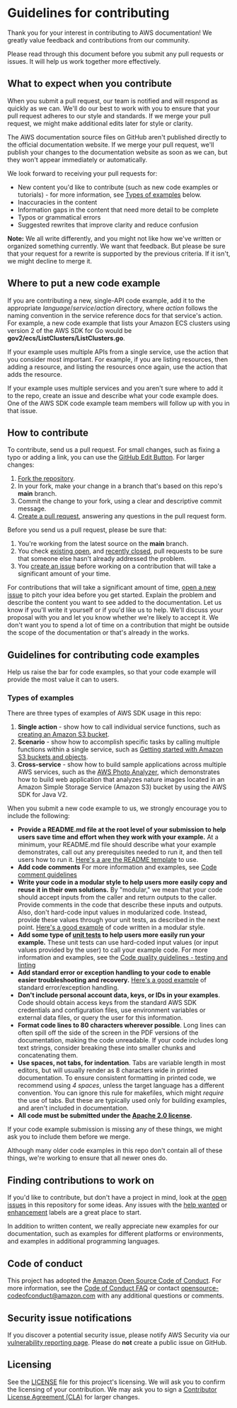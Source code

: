 # Guidelines for contributing

Thank you for your interest in contributing to AWS documentation! We greatly value feedback and contributions from our community.

Please read through this document before you submit any pull requests or issues. It will help us work together more effectively.



## What to expect when you contribute

When you submit a pull request, our team is notified and will respond as quickly as we can. We'll do our best to work with you to ensure that your pull request adheres to our style and standards. If we merge your pull request, we might make additional edits later for style or clarity.

The AWS documentation source files on GitHub aren't published directly to the official documentation website. If we merge your pull request, we'll publish your changes to the documentation website as soon as we can, but they won't appear immediately or automatically.

We look forward to receiving your pull requests for:

* New content you'd like to contribute (such as new code examples or tutorials) - for more information, see [Types of examples](https://github.com/awsdocs/aws-doc-sdk-examples/edit/main/CONTRIBUTING.md#types-of-examples) below.
* Inaccuracies in the content
* Information gaps in the content that need more detail to be complete
* Typos or grammatical errors
* Suggested rewrites that improve clarity and reduce confusion

**Note:** We all write differently, and you might not like how we've written or organized something currently. We want that feedback. But please be sure that your request for a rewrite is supported by the previous criteria. If it isn't, we might decline to merge it.


## Where to put a new code example

If you are contributing a new, single-API code example,
add it to the appropriate *language*/*service*/*action* directory,
where *action* follows the naming convention in the service reference docs for that service's action.
For example, a new code example that lists your Amazon ECS clusters using version 2 
of the AWS SDK for Go would be
**gov2/ecs/ListClusters/ListClusters.go**.

If your example uses multiple APIs from a single service,
use the action that you consider most important.
For example, if you are listing resources, then adding a resource,
and listing the resources once again, use the action that adds the resource.

If your example uses multiple services and you aren't sure where to add it to the repo,
create an issue and describe what your code example does. 
One of the AWS SDK code example team members will follow up with you in that issue.

## How to contribute

To contribute, send us a pull request. For small changes, such as fixing a typo or adding a link, you can use the [GitHub Edit Button](https://blog.github.com/2011-04-26-forking-with-the-edit-button/). For larger changes:

1. [Fork the repository](https://help.github.com/articles/fork-a-repo/).
2. In your fork, make your change in a branch that's based on this repo's **main** branch.
3. Commit the change to your fork, using a clear and descriptive commit message.
4. [Create a pull request](https://help.github.com/articles/creating-a-pull-request-from-a-fork/), answering any questions in the pull request form.

Before you send us a pull request, please be sure that:

1. You're working from the latest source on the **main** branch.
2. You check [existing open](https://github.com/awsdocs/aws-doc-sdk-examples/pulls), and [recently closed](https://github.com/awsdocs/aws-doc-sdk-examples/pulls?q=is%3Apr+is%3Aclosed), pull requests to be sure that someone else hasn't already addressed the problem.
3. You [create an issue](https://github.com/awsdocs/aws-doc-sdk-examples/issues/new) before working on a contribution that will take a significant amount of your time.

For contributions that will take a significant amount of time, [open a new issue](https://github.com/awsdocs/aws-doc-sdk-examples/issues/new) to pitch your idea before you get started. Explain the problem and describe the content you want to see added to the documentation. Let us know if you'll write it yourself or if you'd like us to help. We'll discuss your proposal with you and let you know whether we're likely to accept it. We don't want you to spend a lot of time on a contribution that might be outside the scope of the documentation or that's already in the works.

## Guidelines for contributing code examples

Help us raise the bar for code examples, so that your code example will provide the most value it can to users. 

### Types of examples
There are three types of examples of AWS SDK usage in this repo:
1. **Single action** - show how to call individual service functions, such as [creating an Amazon S3 bucket](https://github.com/awsdocs/aws-doc-sdk-examples/blob/main/javascriptv3/example_code/s3/src/s3_createbucket.js).
2. **Scenario** - show how to accomplish specific tasks by calling multiple functions within a single service, such as [Getting started with Amazon S3 buckets and objects](https://github.com/awsdocs/aws-doc-sdk-examples/blob/main/javascriptv3/example_code/s3/scenarios/s3_basics/src/s3_basics.js). 
3. **Cross-service**  - show how to build sample applications across multiple AWS services, such as the [AWS Photo Analyzer](https://github.com/awsdocs/aws-doc-sdk-examples/tree/main/javav2/usecases/creating_photo_analyzer_app), which demonstrates how to build web application that analyzes nature images located in an Amazon Simple Storage Service (Amazon S3) bucket by using the AWS SDK for Java V2.

When you submit a new code example to us, we strongly encourage you to include the following:

* **Provide a README.md file at the root level of your submission to help users save time and effort when they work with your example.** 
  At a minimum, your README.md file should describe what your example demonstrates, call out any prerequisites needed to run it, and then tell users how to run it. 
  [Here's a are the README template](https://github.com/awsdocs/aws-doc-sdk-examples/wiki/README-templates) 
  to use.
* **Add code comments**
  For more information and examples, see [Code comment guidelines](https://github.com/awsdocs/aws-doc-sdk-examples/wiki/Code-comment-guidelines)
* **Write your code in a modular style to help users more easily copy and reuse it in their own solutions.** 
  By "modular," we mean that your code should accept inputs from the caller and return outputs to the caller. Provide comments in the code that describe these inputs and outputs. Also, don't hard-code input values in modularized code. Instead, provide these values through your unit tests, as described in the next point. 
  [Here's a good example](https://github.com/awsdocs/aws-doc-sdk-examples/blob/main/gov2/sts/AssumeRole/AssumeRolev2.go) 
  of code written in a modular style.
* **Add some type of [unit tests](https://en.wikipedia.org/wiki/Unit_testing ) to help users more easily run your example.** These unit tests can use hard-coded input values (or input values provided by the user) to call your example code. For more information and examples, see the [Code quality guidelines - testing and linting](https://github.com/awsdocs/aws-doc-sdk-examples/wiki/Code-quality-guidelines---testing-and-linting)
* **Add standard error or exception handling to your code to enable easier troubleshooting and recovery.** [
  Here's a good example](https://github.com/awsdocs/aws-doc-sdk-examples/blob/main/javav2/example_code/lambda/src/main/java/com/example/lambda/LambdaInvoke.java) 
  of standard error/exception handling.  
* **Don't include personal account data, keys, or IDs in your examples**. Code should obtain access keys from the standard AWS SDK credentials and configuration files, use environment variables or external data files, or query the user for this information.
* **Format code lines to 80 characters wherever possible**. Long lines can often spill off the side of the screen in the PDF versions of the documentation, making the code unreadable. If your code includes long text strings, consider breaking these into smaller chunks and concatenating them.
* **Use spaces, not tabs, for indentation**. Tabs are variable length in most editors, but will usually render as 8 characters wide in printed documentation. To ensure consistent formatting in printed code, we recommend using *4 spaces*, unless the target language has a different convention. You can ignore this rule for makefiles, which might *require* the use of tabs. But these are typically used only for building examples, and aren't  included in documentation.
* **All code must be submitted under the [Apache 2.0 license](https://www.apache.org/licenses/LICENSE-2.0).**
                                                      
If your code example submission is missing any of these things, we might ask you to include them before we merge. 

Although many older code examples in this repo don't contain all of these things, we're working to ensure that all newer ones do.

## Finding contributions to work on

If you'd like to contribute, but don't have a project in mind, look at the [open issues](https://github.com/awsdocs/aws-doc-sdk-examples/issues) in this repository for some ideas. Any issues with the [help wanted](https://github.com/awsdocs/aws-doc-sdk-examples/labels/help%20wanted) or [enhancement](https://github.com/awsdocs/aws-doc-sdk-examples/labels/enhancement) labels are a great place to start.

In addition to written content, we really appreciate new examples for our documentation, such as examples for different platforms or environments, and examples in additional programming languages.

## Code of conduct

This project has adopted the [Amazon Open Source Code of Conduct](https://aws.github.io/code-of-conduct). For more information, see the [Code of Conduct FAQ](https://aws.github.io/code-of-conduct-faq) or contact [opensource-codeofconduct@amazon.com](mailto:opensource-codeofconduct@amazon.com) with any additional questions or comments.

## Security issue notifications

If you discover a potential security issue, please notify AWS Security via our [vulnerability reporting page](http://aws.amazon.com/security/vulnerability-reporting/). Please do **not** create a public issue on GitHub.

## Licensing

See the [LICENSE](https://github.com/awsdocs/aws-doc-sdk-examples/blob/main/LICENSE) file for this project's licensing. We will ask you to confirm the licensing of your contribution. We may ask you to sign a [Contributor License Agreement (CLA)](http://en.wikipedia.org/wiki/Contributor_License_Agreement) for larger changes.
